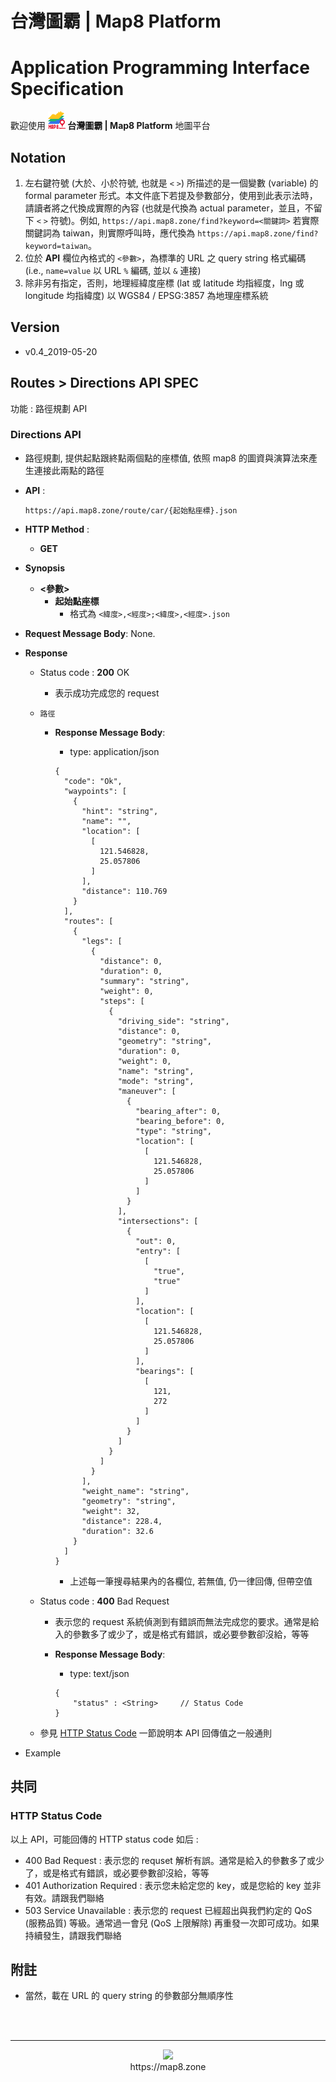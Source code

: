 # 台灣圖霸 | Map8 Platform 
# Application Programming Interface Specification

歡迎使用 **![](images/logo.png) 台灣圖霸 | Map8 Platform** 地圖平台


## Notation
1. 左右鍵符號 (大於、小於符號, 也就是 `<` `>`) 所描述的是一個變數 (variable) 的 formal parameter 形式。本文件底下若提及參數部分，使用到此表示法時，請讀者將之代換成實際的內容 (也就是代換為 actual parameter，並且，不留下 `<` `>` 符號)。例如, `https://api.map8.zone/find?keyword=<關鍵詞>` 若實際關鍵詞為 taiwan，則實際呼叫時，應代換為 `https://api.map8.zone/find?keyword=taiwan`。
2. 位於 **API** 欄位內格式的 `<參數>`，為標準的 URL 之 query string 格式編碼 (i.e., `name=value` 以 URL `%` 編碼, 並以 `&` 連接)
3. 除非另有指定，否則，地理經緯度座標 (lat 或 latitude 均指經度，lng 或 longitude 均指緯度) 以 WGS84 / EPSG:3857 為地理座標系統

## Version
- v0.4_2019-05-20


## Routes > Directions API SPEC
功能 : 路徑規劃 API

### Directions API
- 路徑規劃, 提供起點跟終點兩個點的座標值, 依照 map8 的圖資與演算法來產生連接此兩點的路徑

- **API** :
    ```
    https://api.map8.zone/route/car/{起始點座標}.json
    ```
- **HTTP Method** : 
    - **GET**
- **Synopsis**
    - **<參數>**
        - **起始點座標**
            - 格式為 ```<緯度>,<經度>;<緯度>,<經度>.json```

- **Request Message Body**: None.
- **Response**
    - Status code : **200** OK
        - 表示成功完成您的 request
    - `路徑`
        - **Response Message Body**:
            - type: application/json
            
            ```json-doc
            {
              "code": "Ok",
              "waypoints": [
                {
                  "hint": "string",
                  "name": "",
                  "location": [
                    [
                      121.546828,
                      25.057806
                    ]
                  ],
                  "distance": 110.769
                }
              ],
              "routes": [
                {
                  "legs": [
                    {
                      "distance": 0,
                      "duration": 0,
                      "summary": "string",
                      "weight": 0,
                      "steps": [
                        {
                          "driving_side": "string",
                          "distance": 0,
                          "geometry": "string",
                          "duration": 0,
                          "weight": 0,
                          "name": "string",
                          "mode": "string",
                          "maneuver": [
                            {
                              "bearing_after": 0,
                              "bearing_before": 0,
                              "type": "string",
                              "location": [
                                [
                                  121.546828,
                                  25.057806
                                ]
                              ]
                            }
                          ],
                          "intersections": [
                            {
                              "out": 0,
                              "entry": [
                                [
                                  "true",
                                  "true"
                                ]
                              ],
                              "location": [
                                [
                                  121.546828,
                                  25.057806
                                ]
                              ],
                              "bearings": [
                                [
                                  121,
                                  272
                                ]
                              ]
                            }
                          ]
                        }
                      ]
                    }
                  ],
                  "weight_name": "string",
                  "geometry": "string",
                  "weight": 32,
                  "distance": 228.4,
                  "duration": 32.6
                }
              ]
            }
            ```
            - 上述每一筆搜尋結果內的各欄位, 若無值, 仍一律回傳, 但帶空值
    
    - Status code : **400** Bad Request
        - 表示您的 request 系統偵測到有錯誤而無法完成您的要求。通常是給入的參數多了或少了，或是格式有錯誤，或必要參數卻沒給，等等
        - **Response Message Body**:
            - type: text/json

            ```json-doc
            {
                "status" : <String>     // Status Code
            }
            ```
    - 參見 [HTTP Status Code](#http-status-code) 一節說明本 API 回傳值之一般通則
- Example
    


## 共同

### HTTP Status Code
以上 API，可能回傳的 HTTP status code 如后 : 
- 400 Bad Request : 表示您的 requset 解析有誤。通常是給入的參數多了或少了，或是格式有錯誤，或必要參數卻沒給，等等
- 401 Authorization Required : 表示您未給定您的 key，或是您給的 key 並非有效。請跟我們聯絡
- 503 Service Unavailable : 表示您的 request 已經超出與我們約定的 QoS (服務品質) 等級。通常過一會兒 (QoS 上限解除) 再重發一次即可成功。如果持續發生，請跟我們聯絡

## 附註
- 當然，載在 URL 的 query string 的參數部分無順序性


<br/><br/>

----

<p align="center">
<img src="https://raw.githubusercontent.com/GO-LiFE/map8/master/images/logo_96x96.png" /> <br/> https://map8.zone
</p>
